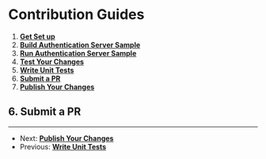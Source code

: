 # Contribution Guides

1. **[Get Set up](<./contribution-guides/1. get-set-up.md>)**
2. **[Build Authentication Server Sample](<./contribution-guides/2. build-authentication-server-sample.md>)**
3. **[Run Authentication Server Sample](<./contribution-guides/3. run-authentication-server-sample.md>)**
4. **[Test Your Changes](<./contribution-guides/4. test-your-changes.md>)**
5. **[Write Unit Tests](<./contribution-guides/5. write-unit-tests.md>)**
6. **[Submit a PR](<./contribution-guides/6. submit-a-pr.md>)**
7. **[Publish Your Changes](<./contribution-guides/7. publish-your-changes.md>)**



## 6. Submit a PR



---

- Next: **[Publish Your Changes](<./contribution-guides/7. publish-your-changes.md>)**
- Previous: **[Write Unit Tests](<./contribution-guides/5. write-unit-tests.md>)**

